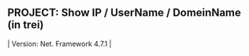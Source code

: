 PROJECT: Show IP / UserName / DomeinName (in trei)
------------------------------------------------------------
| Version: Net. Framework 4.7.1 |




